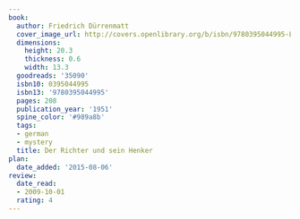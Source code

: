 ```yaml
---
book:
  author: Friedrich Dürrenmatt
  cover_image_url: http://covers.openlibrary.org/b/isbn/9780395044995-L.jpg
  dimensions:
    height: 20.3
    thickness: 0.6
    width: 13.3
  goodreads: '35090'
  isbn10: 0395044995
  isbn13: '9780395044995'
  pages: 208
  publication_year: '1951'
  spine_color: '#989a8b'
  tags:
  - german
  - mystery
  title: Der Richter und sein Henker
plan:
  date_added: '2015-08-06'
review:
  date_read:
  - 2009-10-01
  rating: 4
---
```


